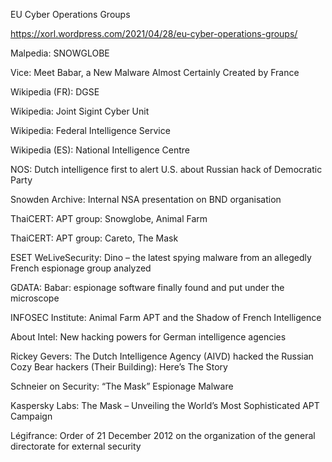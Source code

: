 EU Cyber Operations Groups

https://xorl.wordpress.com/2021/04/28/eu-cyber-operations-groups/

Malpedia: SNOWGLOBE

Vice: Meet Babar, a New Malware Almost Certainly Created by France

Wikipedia (FR): DGSE

Wikipedia: Joint Sigint Cyber Unit

Wikipedia: Federal Intelligence Service

Wikipedia (ES): National Intelligence Centre

NOS: Dutch intelligence first to alert U.S. about Russian hack of Democratic Party

Snowden Archive: Internal NSA presentation on BND organisation

ThaiCERT: APT group: Snowglobe, Animal Farm

ThaiCERT: APT group: Careto, The Mask

ESET WeLiveSecurity: Dino – the latest spying malware from an allegedly French espionage group analyzed

GDATA: Babar: espionage software finally found and put under the microscope

INFOSEC Institute: Animal Farm APT and the Shadow of French Intelligence

About Intel: New hacking powers for German intelligence agencies

Rickey Gevers: The Dutch Intelligence Agency (AIVD) hacked the Russian Cozy Bear hackers (Their Building): Here’s The Story

Schneier on Security: “The Mask” Espionage Malware

Kaspersky Labs: The Mask – Unveiling the World’s Most Sophisticated APT Campaign

Légifrance: Order of 21 December 2012 on the organization of the general directorate for external security

